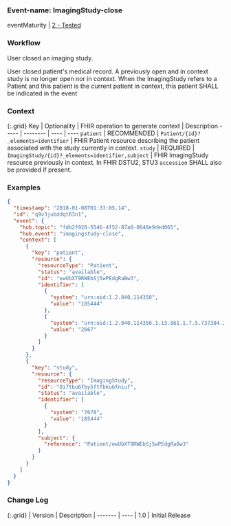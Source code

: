 ### Event-name: ImagingStudy-close

eventMaturity | [2 - Tested](3-1-2-eventmaturitymodel.html)

### Workflow

User closed an imaging study.

User closed patient's medical record. A previously open and in context study is no longer open nor in context. When the ImagingStudy refers to a Patient and this patient is the current patient in context, this patient SHALL be indicated in the event

### Context

{:.grid}
Key | Optionality | FHIR operation to generate context | Description
----- | -------- | ---- | ----
`patient` | RECOMMENDED | `Patient/{id}?_elements=identifier` | FHIR Patient resource describing the patient associated with the study currently in context.
`study` | REQUIRED | `ImagingStudy/{id}?_elements=identifier,subject` | FHIR ImagingStudy resource previously in context. In FHIR DSTU2, STU3 `accession` SHALL also be provided if present.

### Examples

```json
{
  "timestamp": "2018-01-08T01:37:05.14",
  "id": "q9v3jubddqt63n1",
  "event": {
    "hub.topic": "fdb2f928-5546-4f52-87a0-0648e9ded065",
    "hub.event": "imagingstudy-close",
    "context": [
      {
        "key": "patient",
        "resource": {
          "resourceType": "Patient",
          "status": "available",
          "id": "ewUbXT9RWEbSj5wPEdgRaBw3",
          "identifier": [
            {
              "system": "urn:oid:1.2.840.114350",
              "value": "185444"
            },
            {
              "system": "urn:oid:1.2.840.114350.1.13.861.1.7.5.737384.27000",
              "value": "2667"
            }
          ]
        }
      },
      {
        "key": "study",
        "resource": {
          "resourceType": "ImagingStudy",
          "id": "8i7tbu6fby5ftfbku6fniuf",
          "status": "available",
          "identifier": [
            {
              "system": "7678",
              "value": "185444"
            }
          ],
          "subject": {
            "reference": "Patient/ewUbXT9RWEbSj5wPEdgRaBw3"
          }
        }
      }
    ]
  }
}
```

### Change Log

{:.grid}
| Version | Description
| ------- | ----
| 1.0  | Initial Release
